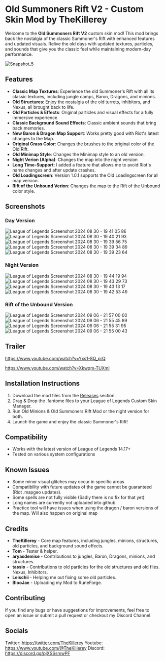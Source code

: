 # Old Summoners Rift V2 - Custom Skin Mod by TheKillerey

Welcome to the **Old Summoners Rift V2** custom skin mod! This mod brings back the nostalgia of the classic Summoner's Rift with enhanced features and updated visuals. Relive the old days with updated textures, particles, and sounds that give you the classic feel while maintaining modern-day performance.

![Snapshot_5](https://github.com/user-attachments/assets/97a8432f-4d34-412d-adf6-4e2938a1cf59)


## Features

- **Classic Map Textures**: Experience the old Summoner's Rift with all its classic textures, including jungle camps, Baron, Dragons, and minions.
- **Old Structures**: Enjoy the nostalgia of the old turrets, inhibitors, and Nexus, all brought back to life.
- **Old Particles & Effects**: Original particles and visual effects for a fully immersive experience.
- **Classic Background Sound Effects**: Classic ambient sounds that bring back memories.
- **New Baron & Dragon Map Support**: Works pretty good with Riot's latest changes to the Map.
- **Original Grass Color**: Changes the brushes to the original color of the Old Rift.
- **Old Minimap Style**: Changes the Minimap style to an old version.
- **Night Verion (Alpha)**: Changes the map into the night version
- **Long Time-Support**: I added a feature that allows me to avoid Riot's name changes and after update crashes.
- **Old Loadingscreen**: Version 1.0.1 supports the Old Loadingscreen for all map version.
- **Rift of the Unbound Verion**: Changes the map to the Rift of the Unbound color style.

## Screenshots
### Day Version
![League of Legends Screenshot 2024 08 30 - 19 41 05 86](https://github.com/user-attachments/assets/8a70d65e-83f6-49e4-8e70-1ac01298c44a)
![League of Legends Screenshot 2024 08 30 - 19 40 21 93](https://github.com/user-attachments/assets/be6dd7ee-a129-4407-802c-e958b42ac57c)
![League of Legends Screenshot 2024 08 30 - 19 39 56 75](https://github.com/user-attachments/assets/c8599646-9c08-4d1b-a9ba-da7bb685b9c4)
![League of Legends Screenshot 2024 08 30 - 19 39 34 89](https://github.com/user-attachments/assets/fd2dd7a6-add9-4d21-ab41-0ade2b035b3f)
![League of Legends Screenshot 2024 08 30 - 19 39 23 64](https://github.com/user-attachments/assets/2bcee7a0-baae-4b97-9ca1-75c46801be86)

### Night Version
![League of Legends Screenshot 2024 08 30 - 19 44 19 94](https://github.com/user-attachments/assets/fa4938c2-811b-47dc-a09b-c4ad850e593d)
![League of Legends Screenshot 2024 08 30 - 19 43 29 73](https://github.com/user-attachments/assets/ff5cb995-7282-4607-be60-41455b794931)
![League of Legends Screenshot 2024 08 30 - 19 43 13 17](https://github.com/user-attachments/assets/5785f5f3-d5b4-4014-bd9e-8b778ba239cd)
![League of Legends Screenshot 2024 08 30 - 19 42 53 49](https://github.com/user-attachments/assets/67c8061d-058e-4619-af61-e3f69691076a)

### Rift of the Unbound Version

![League of Legends Screenshot 2024 09 06 - 21 57 00 00](https://github.com/user-attachments/assets/ac31d9d5-4f47-4591-9947-188e212f77e1)
![League of Legends Screenshot 2024 09 06 - 21 55 45 89](https://github.com/user-attachments/assets/e50a9f0a-2136-4709-974a-80b67b5bb3f0)
![League of Legends Screenshot 2024 09 06 - 21 55 31 95](https://github.com/user-attachments/assets/f38099e0-4897-4b56-9666-f16e405496c5)
![League of Legends Screenshot 2024 09 06 - 21 55 00 43](https://github.com/user-attachments/assets/ce436ae2-b51c-476d-ba7f-6a6e6f1679f7)


## Trailer

https://www.youtube.com/watch?v=Yxs1-8Q_prQ

https://www.youtube.com/watch?v=Xkwqm-TUXmI

## Installation Instructions

1. Download the mod files from the [Releases](https://github.com/TheKillerey/Old-Summoners-Rift-V2/releases) section.
2. Drag & Drop the .fantome files to your League of Legends Custom Skin Manager.
3. Run Old Minions & Old Summoners Rift Mod or the night version for both.
4. Launch the game and enjoy the classic Summoner's Rift!

## Compatibility

- Works with the latest version of League of Legends 14.17+
- Tested on various system configurations

## Known Issues

- Some minor visual glitches may occur in specific areas.
- Compatibility with future updates of the game cannot be guaranteed (Riot .mapgeo updates).
- Some spells are not fully visible (Sadly there is no fix for that yet)
- Long names are currently not uploaded into github.
- Practice tool will have issues when using the dragon / baron versions of the map. Will also happen on original map

## Credits

- **TheKillerey** - Core map features, including jungles, minions, structures, old particles, and background sound effects.
- **Tom** - Tester & helper.
- **aryasdemise** - Contributions to jungles, Baron, Dragons, minions, and structures.
- **tassio** - Contributions to old particles for the old structures and old files. Nexus, Inhibitors.
- **Leischii** - Helping me out fixing some old particles.
- **BlooJae** - Uploading my Mod to RuneForge.

## Contributing

If you find any bugs or have suggestions for improvements, feel free to open an issue or submit a pull request or checkout my Discord Channel.

## Socials

Twitter: https://twitter.com/TheKillerey
Youtube: https://www.youtube.com/@TheKillerey
Discord: https://discord.gg/pjXSSsmwPF
